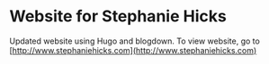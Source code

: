 # Website for Stephanie Hicks

Updated website using Hugo and blogdown. To view website, go to [http://www.stephaniehicks.com](http://www.stephaniehicks.com)
